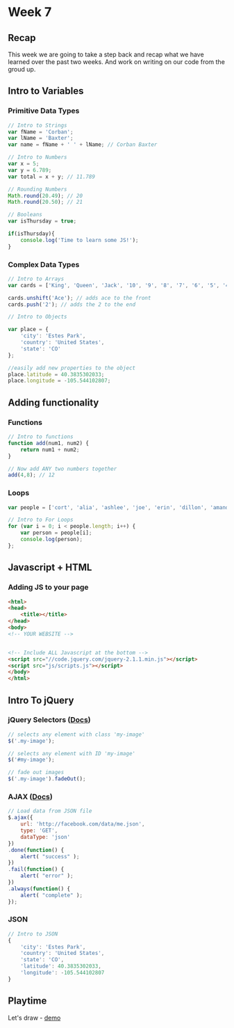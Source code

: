 # Week 7

## Recap
This week we are going to take a step back and recap what we have learned over the past two weeks. And work on writing on our code from the groud up.

## Intro to Variables


### Primitive Data Types

```javascript
// Intro to Strings
var fName = 'Corban';
var lName = 'Baxter';
var name = fName + ' ' + lName; // Corban Baxter

// Intro to Numbers
var x = 5;
var y = 6.789;
var total = x + y; // 11.789

// Rounding Numbers
Math.round(20.49); // 20
Math.round(20.50); // 21

// Booleans
var isThursday = true;

if(isThursday){
	console.log('Time to learn some JS!');
}

```

### Complex Data Types

```javascript
// Intro to Arrays
var cards = ['King', 'Queen', 'Jack', '10', '9', '8', '7', '6', '5', '4', '3'];

cards.unshift('Ace'); // adds ace to the front
cards.push('2'); // adds the 2 to the end

// Intro to Objects

var place = {
	'city': 'Estes Park',
	'country': 'United States',
	'state': 'CO'
};

//easily add new properties to the object
place.latitude = 40.3835302033;
place.longitude = -105.544102807;

```

## Adding functionality

### Functions 
```javascript
// Intro to functions
function add(num1, num2) {
	return num1 + num2;
}

// Now add ANY two numbers together
add(4,8); // 12

```

### Loops
```javascript
var people = ['cort', 'alia', 'ashlee', 'joe', 'erin', 'dillon', 'amanda', 'danny', ' brad'];

// Intro to For Loops
for (var i = 0; i < people.length; i++) {
	var person = people[i];
	console.log(person);
};


```

## Javascript + HTML

### Adding JS to your page

```html
<html>
<head>
	<title></title>
</head>
<body>
<!-- YOUR WEBSITE -->


<!-- Include ALL Javascript at the bottom -->
<script src="//code.jquery.com/jquery-2.1.1.min.js"></script>
<script src="js/scripts.js"></script>
</body>
</html>

```


## Intro To jQuery


### jQuery Selectors ([Docs](http://api.jquery.com/category/selectors/))

```javascript
// selects any element with class 'my-image'
$('.my-image'); 

// selects any element with ID 'my-image'
$('#my-image'); 

// fade out images
$('.my-image').fadeOut(); 

```

### AJAX ([Docs](http://api.jquery.com/jquery.ajax/))

```javascript
// Load data from JSON file
$.ajax({
	url: 'http://facebook.com/data/me.json',
	type: 'GET',
	dataType: 'json'
})
.done(function() {
	alert( "success" );
})
.fail(function() {
	alert( "error" );
})
.always(function() {
	alert( "complete" );
});

```

### JSON
```javascript
// Intro to JSON
{
	'city': 'Estes Park',
	'country': 'United States',
	'state': 'CO',
	'latitude': 40.3835302033,
	'longitude': -105.544102807
}

```

## Playtime
Let's draw - [demo](http://mrdoob.com/projects/multiuserpad/)
